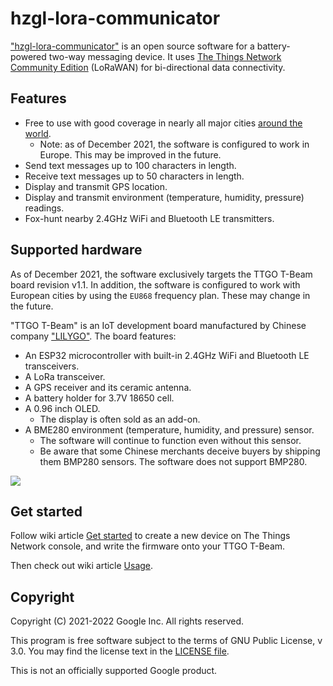 # hzgl-lora-communicator

["hzgl-lora-communicator"](https://github.com/HouzuoGuo/hzgl-lora-communicator)
is an open source software for a battery-powered two-way messaging device. It
uses [The Things Network Community Edition](https://www.thethingsindustries.com/docs/getting-started/ttn/)
(LoRaWAN) for bi-directional data connectivity.

## Features

- Free to use with good coverage in nearly all major cities [around the world](https://www.thethingsnetwork.org/map).
  * Note: as of December 2021, the software is configured to work in Europe.
    This may be improved in the future.
- Send text messages up to 100 characters in length.
- Receive text messages up to 50 characters in length.
- Display and transmit GPS location.
- Display and transmit environment (temperature, humidity, pressure) readings.
- Fox-hunt nearby 2.4GHz WiFi and Bluetooth LE transmitters.

## Supported hardware

As of December 2021, the software exclusively targets the TTGO T-Beam board
revision v1.1. In addition, the software is configured to work with European
cities by using the `EU868` frequency plan. These may change in the future.

"TTGO T-Beam" is an IoT development board manufactured by Chinese company
["LILYGO"](https://twitter.com/lilygo9). The board features:

- An ESP32 microcontroller with built-in 2.4GHz WiFi and Bluetooth LE
  transceivers.
- A LoRa transceiver.
- A GPS receiver and its ceramic antenna.
- A battery holder for 3.7V 18650 cell.
- A 0.96 inch OLED.
  * The display is often sold as an add-on.
- A BME280 environment (temperature, humidity, and pressure) sensor.
  * The software will continue to function even without this sensor.
  * Be aware that some Chinese merchants deceive buyers by shipping them BMP280
    sensors. The software does not support BMP280.

<img src="https://github.com/HouzuoGuo/hzgl-lora-communicator/raw/master/media/system-monitor.png" />

## Get started

Follow wiki article [Get started](https://github.com/HouzuoGuo/hzgl-lora-communicator/wiki/Get-started)
to create a new device on The Things Network console, and write the firmware
onto your TTGO T-Beam.

Then check out wiki article [Usage](https://github.com/HouzuoGuo/hzgl-lora-communicator/wiki/Usage).

## Copyright

Copyright (C) 2021-2022 Google Inc. All rights reserved.

This program is free software subject to the terms of GNU Public License, v 3.0.
You may find the license text in the [LICENSE file](https://github.com/HouzuoGuo/hzgl-lora-communicator/blob/master/LICENSE).

This is not an officially supported Google product.
